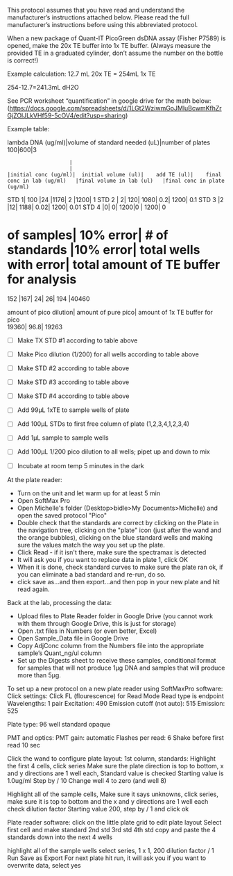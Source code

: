 This protocol assumes that you have read and understand the manufacturer’s instructions attached below.  Please read the full manufacturer’s instructions before using this abbreviated protocol.

When a new package of Quant-IT PicoGreen dsDNA assay (Fisher P7589)	is opened, make the 20x TE buffer into 1x TE buffer.
(Always measure the provided TE in a graduated cylinder, don’t assume the number on the bottle is correct!)

Example calculation:
12.7 mL 20x TE  = 254mL 1x TE

254-12.7=241.3mL dH2O

See PCR worksheet “quantification” in google drive for the math below: (https://docs.google.com/spreadsheets/d/1LGt2WziwmGoJMluBcwmKfhZrGjZOlJLkVHf59-5cOV4/edit?usp=sharing)

Example table:

lambda DNA (ug/ml)|volume of standard needed (uL)|number of plates
100|600|3



						|
						|
	|initial conc (ug/ml)|	initial volume (ul)|	add TE (ul)|	final conc in lab (ug/ml)	|final volume in lab (ul)	|final conc in plate (ug/ml)
STD 1|	100	|24	|1176|	2	|1200|	1
STD 2 |	2|	120|	1080|	0.2|	1200|	0.1
STD 3	|2	|12|	1188|	0.02|	1200|	0.01
STD 4	|0|	0|	1200|0	|	1200|	0
						
# of samples|	10% error|	# of standards	|10% error|	total wells with error|	total amount of TE buffer for analysis	
152	|167|	24|	26|	194	|40460	
						
amount of pico dilution|	amount of pure pico|	amount of 1x TE buffer for pico				
19360|	96.8|	19263				



- [ ] Make TX STD #1 according to table above

- [ ] Make Pico dilution (1/200) for all wells according to table above

- [ ] Make STD #2 according to table above

- [ ] Make STD #3 according to table above

- [ ] Make STD #4 according to table above

- [ ] Add 99µL 1xTE to sample wells of plate

- [ ] Add 100µL STDs to first free column of plate (1,2,3,4,1,2,3,4)

- [ ] Add 1µL sample to sample wells

- [ ] Add 100µL 1/200 pico dilution to all wells; pipet up and down to mix

- [ ] Incubate at room temp 5 minutes in the dark

At the plate reader:

- Turn on the unit and let warm up for at least 5 min
- Open SoftMax Pro
- Open Michelle's folder (Desktop>bidle>My Documents>Michelle) and open the saved protocol "Pico"
- Double check that the standards are correct by clicking on the Plate in the navigation tree, clicking on the "plate" icon (just after the wand and the orange bubbles), clicking on the blue standard wells and making sure the values match the way you set up the plate.
- Click Read - if it isn't there, make sure the spectramax is detected
- It will ask you if you want to replace data in plate 1, click OK
- When it is done, check standard curves to make sure the plate ran ok, if you can eliminate a bad standard and re-run, do so.
- click save as...and then export...and then pop in your new plate and hit read again.

Back at the lab, processing the data:

- Upload files to Plate Reader folder in Google Drive (you cannot work with them through Google Drive, this is just for storage)
- Open .txt files in Numbers (or even better, Excel)
- Open Sample_Data file in Google Drive
- Copy AdjConc column from the Numbers file into the appropriate sample’s Quant_ng/ul column
- Set up the Digests sheet to receive these samples, conditional format for samples that will not produce 1µg DNA and samples that will produce more than 5µg.

To set up a new protocol on a new plate reader using SoftMaxPro software:
Click settings:
Click FL (flourescence) for Read Mode
Read type is endpoint
Wavelengths:  1 pair
Excitation: 490
Emission cutoff (not auto): 515
Emission: 525

Plate type: 96 well standard opaque

PMT and optics:
PMT gain: automatic
Flashes per read: 6
Shake before first read 10 sec

Click the wand to configure plate layout:
1st column, standards:
Highlight the first 4 cells, click series
Make sure the plate direction is top to bottom, x and y directions are 1 well each,
Standard value is checked
Starting value is 1.0ug/ml
Step by / 10
Change well 4 to zero (and well 8)

Highlight all of the sample cells, Make sure it says unknowns, click series, make sure it is top to bottom and the x and y directions are 1 well each
check dilution factor
Starting value 200, step by / 1 and click ok

Plate reader software:
click on the little plate grid to edit plate layout
Select first cell and make standard
2nd std
3rd std
4th std
copy and paste the 4 standards down into the next 4 wells

highlight all of the sample wells
select series, 1 x 1, 200 dilution factor / 1
Run
Save as
Export
For next plate hit run, it will ask you if you want to overwrite data, select yes

